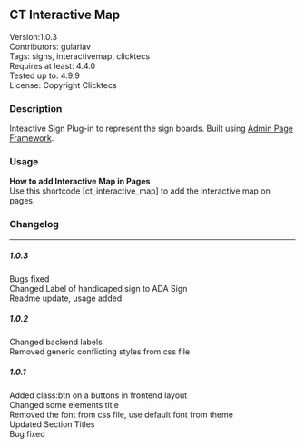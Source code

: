 ## CT Interactive Map

Version:1.0.3<br/>
Contributors: gulariav <br/>
Tags: signs, interactivemap, clicktecs<br/>
Requires at least: 4.4.0<br/>
Tested up to: 4.9.9<br/>
License: Copyright Clicktecs<br/>


### Description
Inteactive Sign Plug-in to represent the sign boards. Built using [Admin Page Framework](http://admin-page-framework.michaeluno.jp/ "Read more about Admin Page Framework"). 

### Usage
**How to add Interactive Map in Pages** <br/>
Use this shortcode [ct_interactive_map] to add the interactive map on pages.
 


### Changelog
--------

##### 1.0.3
Bugs fixed<br/>
Changed Label of handicaped sign to ADA Sign<br/>
Readme update, usage added<br/>

##### 1.0.2
Changed backend labels<br/>
Removed generic conflicting styles from css file<br/>

##### 1.0.1
Added class:btn on a buttons in frontend layout<br/>
Changed some elements title <br/>
Removed the font from css file, use default font from theme<br/>
Updated Section Titles<br/>
Bug fixed<br/>

